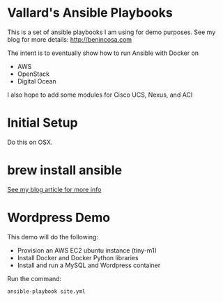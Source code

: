 Vallard's Ansible Playbooks
===========================

This is a set of ansible playbooks I am using for demo purposes. 
See my blog for more details: http://benincosa.com

The intent is to eventually show how to run Ansible with Docker on 
  * AWS
  * OpenStack
  * Digital Ocean

I also hope to add some modules for Cisco UCS, Nexus, and ACI

Initial Setup
=============
Do this on OSX.

# brew install ansible

[See my blog article for more info](http://benincosa.com/blog/?p=2651)

Wordpress Demo
===============
This demo will do the following:
  * Provision an AWS EC2 ubuntu instance (tiny-m1)
  * Install Docker and Docker Python libraries
  * Install and run a MySQL and Wordpress container  

Run the command:
```bash
ansible-playbook site.yml
```
